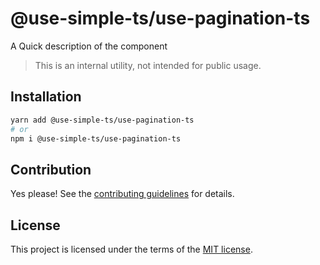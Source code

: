 # @use-simple-ts/use-pagination-ts

A Quick description of the component

> This is an internal utility, not intended for public usage.

## Installation

```sh
yarn add @use-simple-ts/use-pagination-ts
# or
npm i @use-simple-ts/use-pagination-ts
```

## Contribution

Yes please! See the
[contributing guidelines](https://github.com/franco4457/use-simple-ts/blob/master/CONTRIBUTING.md)
for details.

## License

This project is licensed under the terms of the
[MIT license](https://github.com/franco4457/use-simple-ts/blob/master/LICENSE).
